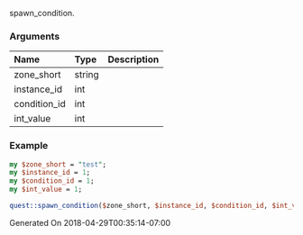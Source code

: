 spawn_condition.
### Arguments
**Name**|**Type**|**Description**
:---|:---|:---
zone_short|string|
instance_id|int|
condition_id|int|
int_value|int|

### Example

```perl
my $zone_short = "test";
my $instance_id = 1;
my $condition_id = 1;
my $int_value = 1;

quest::spawn_condition($zone_short, $instance_id, $condition_id, $int_value); # Returns void
```


Generated On 2018-04-29T00:35:14-07:00